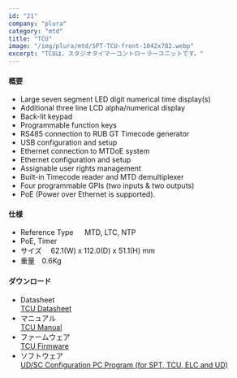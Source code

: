 ```yaml
---
id: "21"
company: "plura"
category: "mtd"
title: "TCU"
image: "/img/plura/mtd/SPT-TCU-front-1042x782.webp"
excerpt: "TCUは、スタジオタイマーコントローラーユニットです。"
---
```

#### 概要
* Large seven segment LED digit numerical time display(s)
* Additional three line LCD alpha/numerical display
* Back-lit keypad
* Programmable function keys
* RS485 connection to RUB GT Timecode generator
* USB configuration and setup
* Ethernet connection to MTDoE system
* Ethernet configuration and setup
* Assignable user rights management
* Built-in Timecode reader and MTD demultiplexer
* Four programmable GPIs (two inputs & two outputs)
* PoE (Power over Ethernet is supported).

#### 仕様
* Reference Type &emsp;  MTD, LTC, NTP
* PoE, Timer
* サイズ &emsp;62.1(W) x 112.0(D) x 51.1(H) mm  
* 重量&emsp;0.6Kg  

#### ダウンロード
* Datasheet  
    [TCU Datasheet](https://plurainc.com/files/downloads/timing-solutions/datasheet/deTCUleaflet.pdf)  
* マニュアル  
    [TCU Manual](https://plurainc.com/files/downloads/timing-solutions/manual/eTCUmanual.pdf)  
* ファームウェア  
    [TCU Firmware](https://plurainc.com/files/downloads/timing-solutions/firmware/tcu.zip)  
* ソフトウェア  
    [UD/SC Configuration PC Program (for SPT, TCU, ELC and UD)](https://plurainc.com/files/downloads/timing-solutions/software/udsc.zip)  
